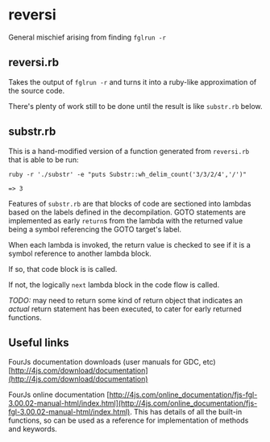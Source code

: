 # reversi
General mischief arising from finding `fglrun -r`

## reversi.rb

Takes the output of `fglrun -r` and turns it into a 
ruby-like approximation of the source code.

There's plenty of work still to be done until
the result is like `substr.rb` below.

## substr.rb

This is a hand-modified version of a function
generated from `reversi.rb` that is able to be
run:
```
ruby -r './substr' -e "puts Substr::wh_delim_count('3/3/2/4','/')"

=> 3
```

Features of `substr.rb` are that blocks of
code are sectioned into lambdas based on the
labels defined in the decompilation. GOTO statements
are implemented as early `return`s from the lambda
with the returned value being a symbol referencing the GOTO target's label.

When each lambda is invoked, the return value is checked
to see if it is a symbol reference to another lambda block.

If so, that code block is is called.

If not, the logically `next` lambda block in the code flow
is called.

*TODO:* may need to return some kind of return object that indicates an 
_actual_ return statement has been executed, to cater
for early returned functions.


## Useful links

FourJs documentation downloads (user manuals for GDC, etc) [http://4js.com/download/documentation](http://4js.com/download/documentation)

FourJs online documentation [http://4js.com/online_documentation/fjs-fgl-3.00.02-manual-html/index.html](http://4js.com/online_documentation/fjs-fgl-3.00.02-manual-html/index.html).
This has details of all the built-in functions, so can be used as a reference for implementation of methods and keywords.
